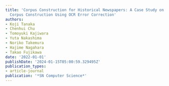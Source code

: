 ```yaml
---
title: 'Corpus Construction for Historical Newspapers: A Case Study on Public Meeting
  Corpus Construction Using OCR Error Correction'
authors:
- Koji Tanaka
- Chenhui Chu
- Tomoyuki Kajiwara
- Yuta Nakashima
- Noriko Takemura
- Hajime Nagahara
- Takao Fujikawa
date: '2022-01-01'
publishDate: '2024-01-15T05:00:59.329495Z'
publication_types:
- article-journal
publication: '*SN Computer Science*'
---
```

